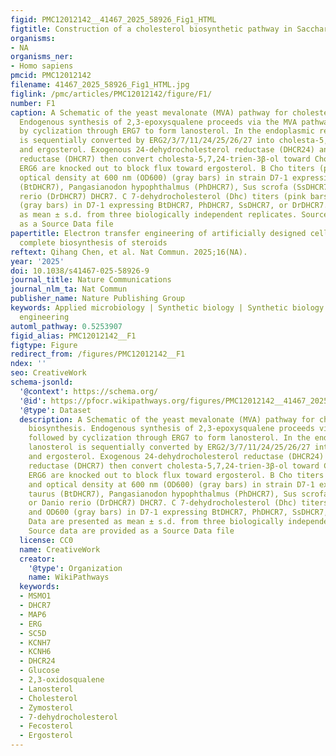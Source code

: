 ```yaml
---
figid: PMC12012142__41467_2025_58926_Fig1_HTML
figtitle: Construction of a cholesterol biosynthetic pathway in Saccharomyces cerevisiae
organisms:
- NA
organisms_ner:
- Homo sapiens
pmcid: PMC12012142
filename: 41467_2025_58926_Fig1_HTML.jpg
figlink: /pmc/articles/PMC12012142/figure/F1/
number: F1
caption: A Schematic of the yeast mevalonate (MVA) pathway for cholesterol (Cho) biosynthesis.
  Endogenous synthesis of 2,3-epoxysqualene proceeds via the MVA pathway, followed
  by cyclization through ERG7 to form lanosterol. In the endoplasmic reticulum, lanosterol
  is sequentially converted by ERG2/3/7/11/24/25/26/27 into cholesta-5,7,24-trien-3β-ol
  and ergosterol. Exogenous 24-dehydrocholesterol reductase (DHCR24) and 7-dehydrocholesterol
  reductase (DHCR7) then convert cholesta-5,7,24-trien-3β-ol toward Cho. ERG5 and
  ERG6 are knocked out to block flux toward ergosterol. B Cho titers (pink bars) and
  optical density at 600 nm (OD600) (gray bars) in strain D7-1 expressing Bos taurus
  (BtDHCR7), Pangasianodon hypophthalmus (PhDHCR7), Sus scrofa (SsDHCR7), or Danio
  rerio (DrDHCR7) DHCR7. C 7-dehydrocholesterol (Dhc) titers (pink bars) and OD600
  (gray bars) in D7-1 expressing BtDHCR7, PhDHCR7, SsDHCR7, or DrDHCR7. Data are presented
  as mean ± s.d. from three biologically independent replicates. Source data are provided
  as a Source Data file
papertitle: Electron transfer engineering of artificially designed cell factory for
  complete biosynthesis of steroids
reftext: Qihang Chen, et al. Nat Commun. 2025;16(NA).
year: '2025'
doi: 10.1038/s41467-025-58926-9
journal_title: Nature Communications
journal_nlm_ta: Nat Commun
publisher_name: Nature Publishing Group
keywords: Applied microbiology | Synthetic biology | Synthetic biology | Metabolic
  engineering
automl_pathway: 0.5253907
figid_alias: PMC12012142__F1
figtype: Figure
redirect_from: /figures/PMC12012142__F1
ndex: ''
seo: CreativeWork
schema-jsonld:
  '@context': https://schema.org/
  '@id': https://pfocr.wikipathways.org/figures/PMC12012142__41467_2025_58926_Fig1_HTML.html
  '@type': Dataset
  description: A Schematic of the yeast mevalonate (MVA) pathway for cholesterol (Cho)
    biosynthesis. Endogenous synthesis of 2,3-epoxysqualene proceeds via the MVA pathway,
    followed by cyclization through ERG7 to form lanosterol. In the endoplasmic reticulum,
    lanosterol is sequentially converted by ERG2/3/7/11/24/25/26/27 into cholesta-5,7,24-trien-3β-ol
    and ergosterol. Exogenous 24-dehydrocholesterol reductase (DHCR24) and 7-dehydrocholesterol
    reductase (DHCR7) then convert cholesta-5,7,24-trien-3β-ol toward Cho. ERG5 and
    ERG6 are knocked out to block flux toward ergosterol. B Cho titers (pink bars)
    and optical density at 600 nm (OD600) (gray bars) in strain D7-1 expressing Bos
    taurus (BtDHCR7), Pangasianodon hypophthalmus (PhDHCR7), Sus scrofa (SsDHCR7),
    or Danio rerio (DrDHCR7) DHCR7. C 7-dehydrocholesterol (Dhc) titers (pink bars)
    and OD600 (gray bars) in D7-1 expressing BtDHCR7, PhDHCR7, SsDHCR7, or DrDHCR7.
    Data are presented as mean ± s.d. from three biologically independent replicates.
    Source data are provided as a Source Data file
  license: CC0
  name: CreativeWork
  creator:
    '@type': Organization
    name: WikiPathways
  keywords:
  - MSMO1
  - DHCR7
  - MAP6
  - ERG
  - SC5D
  - KCNH7
  - KCNH6
  - DHCR24
  - Glucose
  - 2,3-oxidosqualene
  - Lanosterol
  - Cholesterol
  - Zymosterol
  - 7-dehydrocholesterol
  - Fecosterol
  - Ergosterol
---
```

